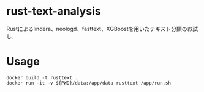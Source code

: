 # rust-text-analysis

Rustによるlindera、neologd、fasttext、XGBoostを用いたテキスト分類のお試し.

# Usage

```
docker build -t rusttext .
docker run -it -v ${PWD}/data:/app/data rusttext /app/run.sh
```
